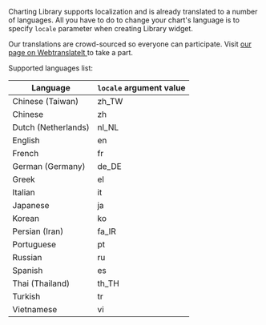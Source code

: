 Charting Library supports localization and is already translated to a number of languages. All you have to do to change your chart's language is to specify `locale` parameter when creating Library widget.

Our translations are crowd-sourced so everyone can participate. Visit [our page on WebtranslateIt ](https://webtranslateit.com/en/projects/11203-TradingView) to take a part.

Supported languages list:

Language | `locale` argument value
---|---
Chinese (Taiwan)|zh_TW
Chinese|zh
Dutch (Netherlands)|nl_NL
English|en
French|fr
German (Germany)|de_DE
Greek|el
Italian|it
Japanese|ja
Korean|ko
Persian (Iran)|fa_IR
Portuguese|pt
Russian|ru
Spanish|es
Thai (Thailand)|th_TH
Turkish|tr
Vietnamese|vi
